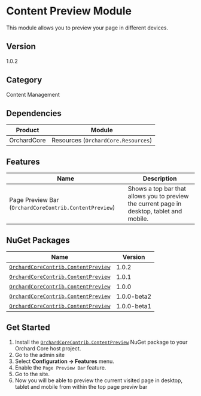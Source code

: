 # Content Preview Module

This module allows you to preview your page in different devices.

## Version

1.0.2

## Category

Content Management

## Dependencies

| Product | Module |
| --- | --- |
| OrchardCore | Resources (`OrchardCore.Resources`) |

## Features

| Name | Description |
| --- | --- |
| Page Preview Bar (`OrchardCoreContrib.ContentPreview`) | Shows a top bar that allows you to preview the current page in desktop, tablet and mobile. |

## NuGet Packages

| Name | Version |
| --- | --- |
| [`OrchardCoreContrib.ContentPreview`](https://www.nuget.org/packages/OrchardCoreContrib.ContentPreview/1.0.2) | 1.0.2 |
| [`OrchardCoreContrib.ContentPreview`](https://www.nuget.org/packages/OrchardCoreContrib.ContentPreview/1.0.1) | 1.0.1 |
| [`OrchardCoreContrib.ContentPreview`](https://www.nuget.org/packages/OrchardCoreContrib.ContentPreview/1.0.0) | 1.0.0 |
| [`OrchardCoreContrib.ContentPreview`](https://www.nuget.org/packages/OrchardCoreContrib.ContentPreview/1.0.0-beta2) | 1.0.0-beta2 |
| [`OrchardCoreContrib.ContentPreview`](https://www.nuget.org/packages/OrchardCoreContrib.ContentPreview/1.0.0-beta1) | 1.0.0-beta1 |

## Get Started

1. Install the [`OrchardCoreContrib.ContentPreview`](https://www.nuget.org/packages/OrchardCoreContrib.ContentPreview/) NuGet package to your Orchard Core host project.
2. Go to the admin site
3. Select **Configuration -> Features** menu.
4. Enable the `Page Preview Bar` feature.
5. Go to the site.
6. Now you will be able to preview the current visited page in desktop, tablet and mobile from within the top page previw bar
